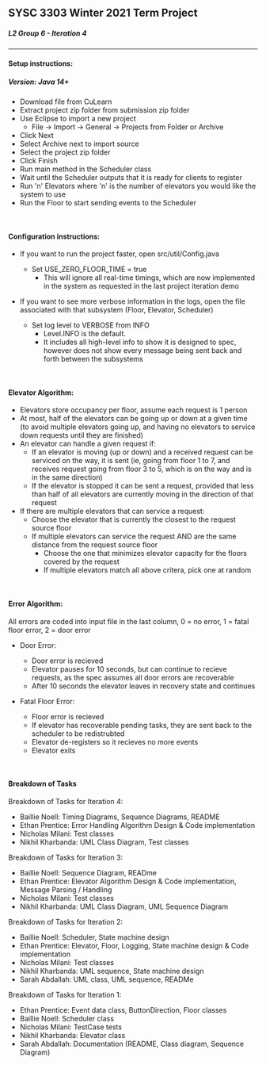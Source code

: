 ## SYSC 3303 Winter 2021 Term Project
##### L2 Group 6 - Iteration 4

--------------------

#### Setup instructions:
##### Version: Java 14+
* Download file from CuLearn
* Extract project zip folder from submission zip folder
* Use Eclipse to import a new project
  - File -> Import -> General -> Projects from Folder or Archive
* Click Next
* Select Archive next to import source
* Select the project zip folder
* Click Finish
* Run main method in the Scheduler class
* Wait until the Scheduler outputs that it is ready for clients to register
* Run 'n' Elevators where 'n' is the number of elevators you would like the system to use
* Run the Floor to start sending events to the Scheduler

&nbsp;

#### Configuration instructions:
* If you want to run the project faster, open src/util/Config.java
  - Set USE_ZERO_FLOOR_TIME = true
	- This will ignore all real-time timings, which are now implemented in the system as requested in the last project iteration demo

* If you want to see more verbose information in the logs, open the file associated with that subsystem (Floor, Elevator, Scheduler)
  - Set log level to VERBOSE from INFO
	- Level.INFO is the default.
	- It includes all high-level info to show it is designed to spec, however does not show every message being sent back and forth between the subsystems

&nbsp;

#### Elevator Algorithm:
* Elevators store occupancy per floor, assume each request is 1 person
* At most, half of the elevators can be going up or down at a given time (to avoid multiple elevators going up, and having no elevators to service down requests until they are finished)
* An elevator can handle a given request if:
  - If an elevator is moving (up or down) and a received request can be serviced on the way, it is sent (ie, going from floor 1 to 7, and receives request going from floor 3 to 5, which is on the way and is in the same direction)
  - If the elevator is stopped it can be sent a request, provided that less than half of all elevators are currently moving in the direction of that request
* If there are multiple elevators that can service a request:
	- Choose the elevator that is currently the closest to the request source floor
	- If multiple elevators can service the request AND are the same distance from the request source floor
		- Choose the one that minimizes elevator capacity for the floors covered by the request
		- If multiple elevators match all above critera, pick one at random

&nbsp;

#### Error Algorithm:
All errors are coded into input file in the last column, 0 = no error, 1 = fatal floor error, 2 = door error
* Door Error: 
	- Door error is recieved
	- Elevator pauses for 10 seconds, but can continue to recieve requests, as the spec assumes all door errors are recoverable
	- After 10 seconds the elevator leaves in recovery state and continues

* Fatal Floor Error:
	- Floor error is recieved
	- If elevator has recoverable pending tasks, they are sent back to the scheduler to be redistrubted 
	- Elevator de-registers so it recieves no more events
	- Elevator exits

&nbsp;

#### Breakdown of Tasks

Breakdown of Tasks for Iteration 4:
* Baillie Noell: Timing Diagrams, Sequence Diagrams, README
* Ethan Prentice: Error Handling Algorithm Design & Code implementation
* Nicholas Milani: Test classes
* Nikhil Kharbanda: UML Class Diagram, Test classes
	
Breakdown of Tasks for Iteration 3:
* Baillie Noell: Sequence Diagram, READme
* Ethan Prentice: Elevator Algorithm Design & Code implementation, Message Parsing / Handling
* Nicholas Milani: Test classes
* Nikhil Kharbanda: UML Class Diagram, UML Sequence Diagram

Breakdown of Tasks for Iteration 2:
* Baillie Noell: Scheduler, State machine design
* Ethan Prentice: Elevator, Floor, Logging, State machine design & Code implementation
* Nicholas Milani: Test classes
* Nikhil Kharbanda: UML sequence, State machine design
* Sarah Abdallah: UML class, UML sequence, READMe

Breakdown of Tasks for Iteration 1:
* Ethan Prentice: Event data class, ButtonDirection, Floor classes
* Baillie Noell: Scheduler class
* Nicholas Milani: TestCase tests
* Nikhil Kharbanda: Elevator class
* Sarah Abdallah: Documentation (README, Class diagram, Sequence Diagram)

